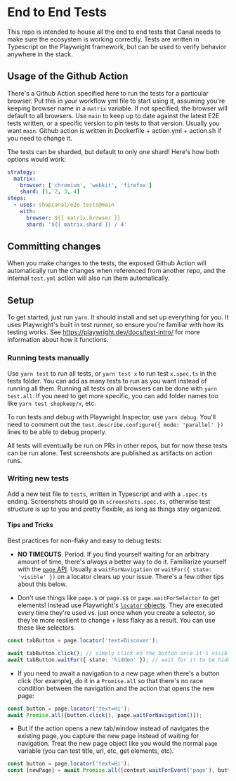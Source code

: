 # End to End Tests

This repo is intended to house all the end to end tests that Canal needs to make sure the ecosystem is
working correctly. Tests are written in Typescript on the Playwright framework, but can be used to
verify behavior anywhere in the stack.

## Usage of the Github Action

There's a Github Action specified here to run the tests for a particular browser. Put this in your workflow yml file to
start using it, assuming you're keeping browser name in a `matrix` variable. If not specified, the browser will default
to all browsers. Use `main` to keep up to date against the latest E2E tests written, or a specific version to pin tests
to that version. Usually you want `main`. Github action is written in Dockerfile + action.yml + action.sh if you need
to change it.

The tests can be sharded, but default to only one shard! Here's how both options would work:

```yml
strategy:
  matrix:
    browser: ['chromium', 'webkit', 'firefox']
    shard: [1, 2, 3, 4]
steps:
  - uses: shopcanal/e2e-tests@main
    with:
      browser: ${{ matrix.browser }}
      shard: '${{ matrix.shard }} / 4'
```

## Committing changes

When you make changes to the tests, the exposed Github Action will automatically
run the changes when referenced from another repo, and the internal `test.yml`
action will also run them automatically.

## Setup

To get started, just run `yarn`. It should install and set up everything for you. It uses
Playwright's built in test runner, so ensure you're familiar with how its testing works. See
https://playwright.dev/docs/test-intro/ for more information about how it functions.

### Running tests manually

Use `yarn test` to run all tests, or `yarn test x` to run test `x.spec.ts` in the tests folder. You can add
as many tests to run as you want instead of running all them. Running all tests on all browsers can be done with
`yarn test.all`. If you need to get more specific, you can add folder names too like `yarn test shopkeep/x`, etc.

To run tests and debug with Playwright Inspector, use `yarn debug`. You'll need to comment out the `test.describe.configure({ mode: 'parallel' })` lines to be able to debug properly.

All tests will eventually be run on PRs in other repos, but for now these tests can be run alone. Test screenshots are
published as artifacts on action runs.

### Writing new tests

Add a new test file to `tests`, written in Typescript and with a `.spec.ts` ending. Screenshots should go in
`screenshots.spec.ts`, otherwise test structure is up to you and pretty flexible, as long as things stay organized.

#### Tips and Tricks

Best practices for non-flaky and easy to debug tests:

- **NO TIMEOUTS**. Period. If you find yourself waiting for an arbitrary amount of time, there's _always_ a better way to do it. Familiarize yourself with the [`page` API](https://playwright.dev/docs/api/class-page). Usually a `waitForNavigation` or `waitFor({ state: 'visible' })` on a locator clears up your issue. There's a few other tips about this below.

- Don't use things like `page.$` or `page.$$` or `page.waitForSelector` to get elements! Instead use Playwright's [`locator` objects](https://playwright.dev/docs/api/class-locator). They are executed every time they're used vs. just once when you create a selector, so they're more resilient to change + less flaky as a result. You can use these like selectors.

```typescript
const tabButton = page.locator('text=Discover');

await tabButton.click(); // simply click on the button once it's visible, for example
await tabButton.waitFor({ state: 'hidden' }); // wait for it to be hidden, for example
```

- If you need to await a navigation to a new page when there's a button click (for example), do it in a `Promise.all` so that there's no race condition between the navigation and the action that opens the new page:

```typescript
const button = page.locator('text=Hi');
await Promise.all([button.click(), page.waitForNavigation()]);
```

- But if the action opens a new tab/window instead of navigates the existing page, you capture the new page instead of waiting for navigation. Treat the new page object like you would the normal `page` variable (you can test title, url, etc, get elements, etc).

```typescript
const button = page.locator('text=Hi');
const [newPage] = await Promise.all([context.waitForEvent('page'), button.click()]);
```
